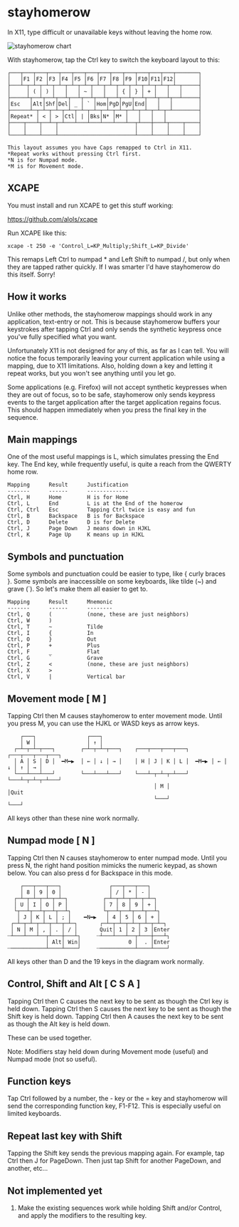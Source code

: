stayhomerow
===========

In X11, type difficult or unavailable keys without leaving the home row.

![stayhomerow chart](http://www.superjer.com/lies/stayhomerow-xcape.png)

With stayhomerow, tap the  Ctrl  key to switch the keyboard layout to this:

    ┌───┬───┬───┬───┬───┬───┬───┬───┬───┬───┬───┬───┬───┬───────┐
    │   │F1 │F2 │F3 │F4 │F5 │F6 │F7 │F8 │F9 │F10│F11│F12│       │
    ├───┴─┬─┴─┬─┴─┬─┴─┬─┴─┬─┴─┬─┴─┬─┴─┬─┴─┬─┴─┬─┴─┬─┴─┬─┴─┬─────┤
    │     │ ( │ ) │   │   │ ~ │   │   │ { │ } │ + │   │   │     │
    ├─────┴┬──┴┬──┴┬──┴┬──┴┬──┴┬──┴┬──┴┬──┴┬──┴┬──┴┬──┴┬──┴─────┤
    │Esc   │Alt│Shf│Del│ _ │ ` │Hom│PgD│PgU│End│   │   │        │
    ├──────┴─┬─┴─┬─┴─┬─┴─┬─┴─┬─┴─┬─┴─┬─┴─┬─┴─┬─┴─┬─┴─┬─┴────────┤
    │Repeat* │ < │ > │Ctl│ | │Bks│N* │M* │   │   │   │          │
    ├────┬───┴┬──┴─┬─┴───┴───┴───┴───┴───┴──┬┴───┼───┴┬────┬────┤
    │    │    │    │                        │    │    │    │    │
    └────┴────┴────┴────────────────────────┴────┴────┴────┴────┘

    This layout assumes you have Caps remapped to Ctrl in X11.
    *Repeat works without pressing Ctrl first.
    *N is for Numpad mode.
    *M is for Movement mode.


XCAPE
-----

You must install and run XCAPE to get this stuff working:

https://github.com/alols/xcape

Run XCAPE like this:

    xcape -t 250 -e 'Control_L=KP_Multiply;Shift_L=KP_Divide'

This remaps Left Ctrl to numpad  *  and Left Shift to numpad  /, but only when they are tapped
rather quickly. If I was smarter I'd have stayhomerow do this itself. Sorry!


How it works
------------

Unlike other methods, the stayhomerow mappings should work in any application, text-entry or not.
This is because stayhomerow buffers your keystrokes after tapping  Ctrl  and only sends the
synthetic keypress once you've fully specified what you want.

Unfortunately X11 is not designed for any of this, as far as I can tell. You will notice the focus
temporarily leaving your current application while using a mapping, due to X11 limitations. Also,
holding down a key and letting it repeat works, but you won't see anything until you let go.

Some applications (e.g. Firefox) will not accept synthetic keypresses when they are out of focus,
so to be safe, stayhomerow only sends keypress events to the target application after the target
application regains focus. This should happen immediately when you press the final key in the
sequence.


Main mappings
-------------

One of the most useful mappings is  L,  which simulates pressing the End key. The End key,
while frequently useful, is quite a reach from the QWERTY home row.

    Mapping      Result      Justification
    -------      ------      -------------
    Ctrl, H      Home        H is for Home
    Ctrl, L      End         L is at the End of the homerow
    Ctrl, Ctrl   Esc         Tapping Ctrl twice is easy and fun
    Ctrl, B      Backspace   B is for Backspace
    Ctrl, D      Delete      D is for Delete
    Ctrl, J      Page Down   J means down in HJKL
    Ctrl, K      Page Up     K means up in HJKL


Symbols and punctuation
-----------------------

Some symbols and punctuation could be easier to type, like { curly braces }. Some symbols are
inaccessible on some keyboards, like tilde (~) and grave (`). So let's make them all easier to
get to.

    Mapping      Result      Mnemonic
    -------      ------      --------
    Ctrl, Q      (           (none, these are just neighbors)
    Ctrl, W      )
    Ctrl, T      ~           Tilde
    Ctrl, I      {           In
    Ctrl, O      }           Out
    Ctrl, P      +           Plus
    Ctrl, F      _           Flat
    Ctrl, G      `           Grave
    Ctrl, Z      <           (none, these are just neighbors)
    Ctrl, X      >
    Ctrl, V      |           Vertical bar


Movement mode  [ M ]
--------------------

Tapping  Ctrl  then  M  causes stayhomerow to enter movement mode. Until you press  M,  you can
use the HJKL or WASD keys as arrow keys.

        ┌───┐                ┌───┐
        │ W │                │ ↑ │
      ┌─┴─┬─┴─┬───┐        ┌─┴─┬─┴─┬───┐    ┌───┬───┬───┬───┐       ┌───┬───┬───┬───┐
      │ A │ S │ D │  ━M━▶  │ ← │ ↓ │ → │    │ H │ J │ K │ L │  ━M━▶ │ ← │ ↓ │ ↑ │ → │
      └───┴───┴───┘        └───┴───┴───┘    └───┴─┬─┴─┬─┴───┘       └───┴─┬─┴─┬─┴───┘
                                                  │ M │                   │Quit
                                                  └───┘                   └───┘

All keys other than these nine work normally.


Numpad mode  [ N ]
------------------

Tapping  Ctrl  then  N  causes stayhomerow to enter numpad mode. Until you press  N,  the right
hand position mimicks the numeric keypad, as shown below.  You can also press  d  for Backspace
in this mode.

        ┌───┬───┬───┐               ┌───┬───┬───┐
        │ 8 │ 9 │ 0 │               │ / │ * │ - │
      ┌─┴─┬─┴─┬─┴─┬─┴─┐           ┌─┴─┬─┴─┬─┴─┬─┴─┐
      │ U │ I │ O │ P │           │ 7 │ 8 │ 9 │ + │
      └┬──┴┬──┴┬──┴┬──┴┐          └┬──┴┬──┴┬──┴┬──┴┐
       │ J │ K │ L │ ; │    ━N━▶   │ 4 │ 5 │ 6 │ + │
     ┌─┴─┬─┴─┬─┴─┬─┴─┬─┴─┐       ┌─┴─┬─┴─┬─┴─┬─┴─┬─┴─┐
     │ N │ M │ , │ . │ / │       Quit│ 1 │ 2 │ 3 │Enter
    ┈┴───┴───┴──┬┴───┼───┴┐     ┈┴───┴───┴──┬┴───┼───┴┐
                │ Alt│ Win│               0 │  . │Enter
    ┈───────────┴────┴────┘     ┈───────────┴────┴────┘

All keys other than D and the 19 keys in the diagram work normally.


Control, Shift and Alt  [ C  S  A ]
-----------------------------------

Tapping  Ctrl  then  C  causes the next key to be sent as though the Ctrl  key is held down.
Tapping  Ctrl  then  S  causes the next key to be sent as though the Shift key is held down.
Tapping  Ctrl  then  A  causes the next key to be sent as though the Alt   key is held down.

These can be used together.

Note: Modifiers stay held down during Movement mode (useful) and Numpad mode (not so useful).


Function keys
-------------

Tap  Ctrl  followed by a number, the  -  key or the  =  key and stayhomerow will send the
corresponding function key, F1-F12. This is especially useful on limited keyboards.


Repeat last key with Shift
--------------------------

Tapping the Shift key sends the previous mapping again. For example, tap Ctrl then J for PageDown.
Then just tap Shift for another PageDown, and another, etc...


Not implemented yet
-------------------

  1. Make the existing sequences work while holding Shift and/or Control, and apply the modifiers
     to the resulting key.
